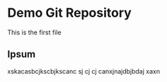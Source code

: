 # Demo Git Repository
This is the first file

## Ipsum 
xskacasbcjkscbjkscanc sj cj cj canxjnajdbjbdaj xaxn